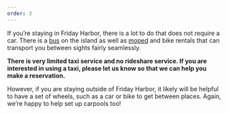 ```yaml
---
order: 3
---
```


If you’re staying in Friday Harbor, there is a lot to do that does not require a car. There is a [bus](https://www.sanjuantransit.com/schedules.html) on the island as well as [moped](https://susiesmopeds.com/) and bike rentals that can transport you between sights fairly seamlessly. 

**There is very limited taxi service and no rideshare service. If you are interested in using a taxi, please let us know so that we can help you make a reservation.**

However, if you are staying outside of Friday Harbor, it likely will be helpful to have a set of wheels, such as a car or bike to get between places. Again, we’re happy to help set up carpools too!